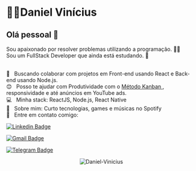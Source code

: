 # 👨‍💻Daniel Vinícius

## Olá pessoal 👋
Sou apaixonado por resolver problemas utilizando a programação. 👨‍💻 <br/>
Sou um FullStack Developer que ainda está estudando. :boy:

 <br/> :purple_heart: &nbsp; Buscando colaborar com projetos em Front-end usando React e Back-end usando Node.js.
 <br/> :blush: &nbsp; Posso te ajudar com Produtividade com o <a href="https://blog.runrun.it/o-que-e-kanban/"> Método Kanban </a>, responsividade e até anúncios em YouTube ads.
 <br/> :computer: &nbsp; Minha stack: ReactJS, Node.js, React Native
 <br/> 💬  &nbsp; Sobre mim: Curto tecnologias, games e músicas no Spotify
 <br/> :email: &nbsp; Entre em contato comigo:
 
[![Linkedin Badge](https://img.shields.io/badge/-Daniel%20V%C3%ADn%C3%ADcius-blue?style=flat-square&logo=Linkedin&logoColor=white&link=https://www.linkedin.com/daniel-vinicius-viana)](https://www.linkedin.com/in/daniel-vinicius-viana/) 

[![Gmail Badge](https://img.shields.io/badge/-Daniel%20V%C3%ADn%C3%ADcius-red?style=flat-square&logo=Gmail&logoColor=white&link=mailto:dev.dan.programador@gmail.com)](mailto:dev.dan.programador@gmail.com)

[![Telegram Badge](https://img.shields.io/badge/-Daniel%20V%C3%ADn%C3%ADcius-blue?style=flat-square&labelColor=1ca0f1&logo=telegram&logoColor=white&link=https://t.me/DanielVini)](https://t.me/DanielVini)

<p align="center"> <img src="https://github-readme-stats.vercel.app/api?username=Daniel-Vinicius&show_icons=true" alt="Daniel-Vinicius" /> </p>
